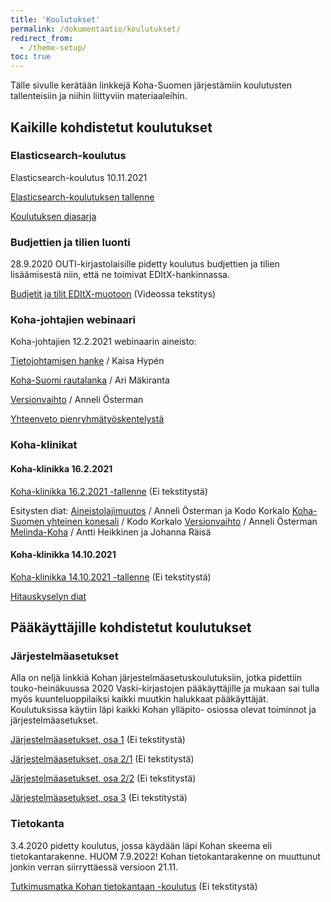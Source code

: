 ```yaml
---
title: 'Koulutukset'
permalink: /dokumentaatio/koulutukset/
redirect_from:
  - /theme-setup/
toc: true
---
```


Tälle sivulle kerätään linkkejä Koha-Suomen järjestämiin koulutusten tallenteisiin ja niihin liittyviin materiaaleihin.

## Kaikille kohdistetut koulutukset

### Elasticsearch-koulutus

Elasticsearch-koulutus 10.11.2021

[Elasticsearch-koulutuksen tallenne](https://youtu.be/_V-N8MiyflA)

[Koulutuksen diasarja](https://github.com/KohaSuomi/kohasuomi.github.io/blob/master/assets/files/docs/Koulutukset/Tiedonhaku_Elasticsearchilla.pdf)


### Budjettien ja tilien luonti

28.9.2020 OUTI-kirjastolaisille pidetty koulutus budjettien ja tilien lisäämisestä niin, että ne toimivat EDItX-hankinnassa.

[Budjetit ja tilit EDItX-muotoon](https://youtu.be/nQv6E_sHZJQ) (Videossa tekstitys)

### Koha-johtajien webinaari

Koha-johtajien 12.2.2021 webinaarin aineisto:

[Tietojohtamisen hanke](https://github.com/KohaSuomi/kohasuomi.github.io/blob/master/assets/files/docs/Koulutukset/Tietojohtamisenhanke.pdf) / Kaisa Hypén

[Koha-Suomi rautalanka](https://github.com/KohaSuomi/kohasuomi.github.io/blob/master/assets/files/docs/Koulutukset/Koha-Suomirautalanka.pptx) / Ari Mäkiranta

[Versionvaihto](https://github.com/KohaSuomi/kohasuomi.github.io/blob/master/assets/files/docs/Koulutukset/Versionvaihto.pptx) / Anneli Österman

[Yhteenveto pienryhmätyöskentelystä](https://github.com/KohaSuomi/kohasuomi.github.io/blob/master/assets/files/docs/Koulutukset/Koha-webinaarinyhteenveto.docx) 

### Koha-klinikat


#### Koha-klinikka 16.2.2021

[Koha-klinikka 16.2.2021 -tallenne](https://youtu.be/CQbXJDzSFNE) (Ei tekstitystä)

Esitysten diat:
[Aineistolajimuutos](https://github.com/KohaSuomi/kohasuomi.github.io/blob/master/assets/files/docs/Koulutukset/Aineistolajit.pptx) / Anneli Österman ja Kodo Korkalo
[Koha-Suomen yhteinen konesali](https://github.com/KohaSuomi/kohasuomi.github.io/blob/master/assets/files/docs/Koulutukset/koha-suomikonesali.odp) / Kodo Korkalo
[Versionvaihto](https://github.com/KohaSuomi/kohasuomi.github.io/blob/master/assets/files/docs/Koulutukset/Versionvaihto.pptx) / Anneli Österman
[Melinda-Koha](https://github.com/KohaSuomi/kohasuomi.github.io/blob/master/assets/files/docs/Koulutukset/MelindaKoha.pptx) / Antti Heikkinen ja Johanna Räisä

#### Koha-klinikka 14.10.2021

[Koha-klinikka 14.10.2021 -tallenne](https://youtu.be/3b_4IIH5uiw) (Ei tekstitystä)

[Hitauskyselyn diat](https://github.com/KohaSuomi/kohasuomi.github.io/blob/master/assets/files/docs/Koulutukset/Kohan-hitaus-klinikassa.pptx)


## Pääkäyttäjille kohdistetut koulutukset

### Järjestelmäasetukset

Alla on neljä linkkiä Kohan järjestelmäasetuskoulutuksiin, jotka pidettiin touko-heinäkuussa 2020 Vaski-kirjastojen pääkäyttäjille ja mukaan sai tulla myös kuunteluoppilaiksi kaikki muutkin halukkaat pääkäyttäjät. Koulutuksissa käytiin läpi kaikki Kohan ylläpito- osiossa olevat toiminnot ja järjestelmäasetukset.

[Järjestelmäasetukset, osa 1](https://youtu.be/6ojfjLzvwX4) (Ei tekstitystä)

[Järjestelmäasetukset, osa 2/1](https://youtu.be/L5PmU3C3n38) (Ei tekstitystä)

[Järjestelmäasetukset, osa 2/2](https://youtu.be/vw2FjH44MWw) (Ei tekstitystä)

[Järjestelmäasetukset, osa 3](https://youtu.be/xScoLgxvK9g) (Ei tekstitystä)

### Tietokanta

3.4.2020 pidetty koulutus, jossa käydään läpi Kohan skeema eli tietokantarakenne. HUOM 7.9.2022! Kohan tietokantarakenne on muuttunut jonkin verran siirryttäessä versioon 21.11. 

[Tutkimusmatka Kohan tietokantaan -koulutus](https://youtu.be/lH7Z8OetO3c) (Ei tekstitystä)
